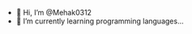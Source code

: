- 👋 Hi, I’m @Mehak0312
- 🌱 I’m currently learning programming languages...

<!---
Mehak0312/Mehak0312 is a ✨ special ✨ repository because its `README.md` (this file) appears on your GitHub profile.
You can click the Preview link to take a look at your changes.
--->
